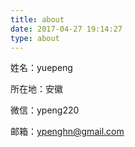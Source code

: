 ```yaml
---
title: about
date: 2017-04-27 19:14:27
type: about
---
```

姓名：yuepeng

所在地：安徽

微信：ypeng220

邮箱：ypenghn@gmail.com